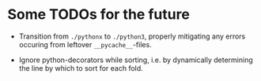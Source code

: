 
# Some TODOs for the future

* Transition from `./pythonx` to `./python3`, properly mitigating any errors
  occuring from leftover `__pycache__`-files.

* Ignore python-decorators while sorting, i.e. by dynamically determining the
  line by which to sort for each fold.
